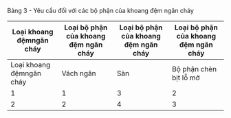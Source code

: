 Bảng 3 - Yêu cầu đối với các bộ phận của khoang đệm ngăn cháy

| Loại khoang đệmngăn cháy   | Loại bộ phận của khoang đệm ngăn cháy   | Loại bộ phận của khoang đệm ngăn cháy   | Loại bộ phận của khoang đệm ngăn cháy   |
|----------------------------|-----------------------------------------|-----------------------------------------|-----------------------------------------|
| Loại khoang đệmngăn cháy   | Vách ngăn                               | Sàn                                     | Bộ phận chèn bịt lỗ mở                  |
| 1                          | 1                                       | 3                                       | 2                                       |
| 2                          | 2                                       | 4                                       | 3                                       |